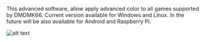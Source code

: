 

This advanced software, allow apply advanced color to all games supported by DMDMK66. Current version available for Windows and Linux. In the future will be also available for Android and Raspberry Pi.


![alt text](https://i.imgur.com/IUUzazx.jpg)
